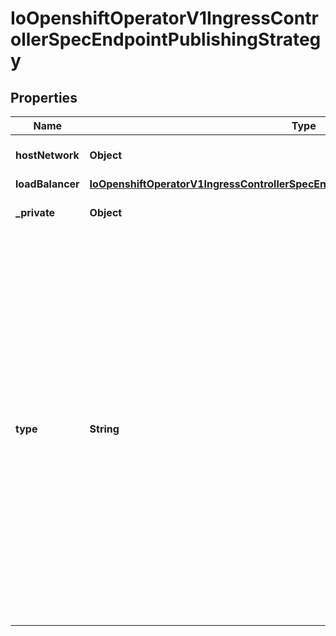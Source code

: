 
# IoOpenshiftOperatorV1IngressControllerSpecEndpointPublishingStrategy

## Properties
Name | Type | Description | Notes
------------ | ------------- | ------------- | -------------
**hostNetwork** | **Object** | hostNetwork holds parameters for the HostNetwork endpoint publishing strategy. Present only if type is HostNetwork. |  [optional]
**loadBalancer** | [**IoOpenshiftOperatorV1IngressControllerSpecEndpointPublishingStrategyLoadBalancer**](IoOpenshiftOperatorV1IngressControllerSpecEndpointPublishingStrategyLoadBalancer.md) |  |  [optional]
**_private** | **Object** | private holds parameters for the Private endpoint publishing strategy. Present only if type is Private. |  [optional]
**type** | **String** | type is the publishing strategy to use. Valid values are:   * LoadBalancerService   Publishes the ingress controller using a Kubernetes LoadBalancer Service.   In this configuration, the ingress controller deployment uses container networking. A LoadBalancer Service is created to publish the deployment.   See: https://kubernetes.io/docs/concepts/services-networking/service/#loadbalancer   If domain is set, a wildcard DNS record will be managed to point at the LoadBalancer Service&#39;s external name. DNS records are managed only in DNS zones defined by dns.config.openshift.io/cluster .spec.publicZone and .spec.privateZone.   Wildcard DNS management is currently supported only on the AWS, Azure, and GCP platforms.   * HostNetwork   Publishes the ingress controller on node ports where the ingress controller is deployed.   In this configuration, the ingress controller deployment uses host networking, bound to node ports 80 and 443. The user is responsible for configuring an external load balancer to publish the ingress controller via the node ports.   * Private   Does not publish the ingress controller.   In this configuration, the ingress controller deployment uses container networking, and is not explicitly published. The user must manually publish the ingress controller. | 



